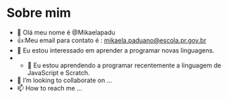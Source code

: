 # Sobre mim
- 👋 Olá meu nome é @Mikaelapadu
- 👍:Meu email para contato é : mikaela.paduano@escola.pr.gov.br
- 👀 Eu estou interessado em aprender a programar novas linguagens.
- -  🌱 Eu estou aprendendo a programar recentemente a linguagem de JavaScript e Scratch.
- 💞️ I’m looking to collaborate on ...
- 📫 How to reach me ...

